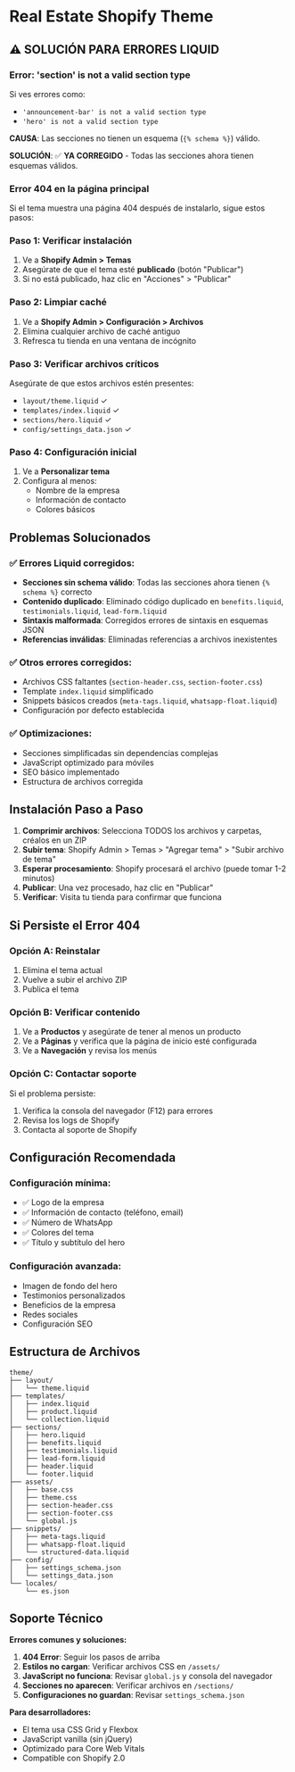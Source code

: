 # Real Estate Shopify Theme

## ⚠️ SOLUCIÓN PARA ERRORES LIQUID

### Error: 'section' is not a valid section type

Si ves errores como:
- `'announcement-bar' is not a valid section type`
- `'hero' is not a valid section type`

**CAUSA**: Las secciones no tienen un esquema (`{% schema %}`) válido.

**SOLUCIÓN**: ✅ **YA CORREGIDO** - Todas las secciones ahora tienen esquemas válidos.

### Error 404 en la página principal

Si el tema muestra una página 404 después de instalarlo, sigue estos pasos:

### Paso 1: Verificar instalación
1. Ve a **Shopify Admin > Temas**
2. Asegúrate de que el tema esté **publicado** (botón "Publicar")
3. Si no está publicado, haz clic en "Acciones" > "Publicar"

### Paso 2: Limpiar caché
1. Ve a **Shopify Admin > Configuración > Archivos**
2. Elimina cualquier archivo de caché antiguo
3. Refresca tu tienda en una ventana de incógnito

### Paso 3: Verificar archivos críticos
Asegúrate de que estos archivos estén presentes:
- `layout/theme.liquid` ✓
- `templates/index.liquid` ✓
- `sections/hero.liquid` ✓
- `config/settings_data.json` ✓

### Paso 4: Configuración inicial
1. Ve a **Personalizar tema**
2. Configura al menos:
   - Nombre de la empresa
   - Información de contacto
   - Colores básicos

## Problemas Solucionados

### ✅ Errores Liquid corregidos:
- **Secciones sin schema válido**: Todas las secciones ahora tienen `{% schema %}` correcto
- **Contenido duplicado**: Eliminado código duplicado en `benefits.liquid`, `testimonials.liquid`, `lead-form.liquid`
- **Sintaxis malformada**: Corregidos errores de sintaxis en esquemas JSON
- **Referencias inválidas**: Eliminadas referencias a archivos inexistentes

### ✅ Otros errores corregidos:
- Archivos CSS faltantes (`section-header.css`, `section-footer.css`)
- Template `index.liquid` simplificado
- Snippets básicos creados (`meta-tags.liquid`, `whatsapp-float.liquid`)
- Configuración por defecto establecida

### ✅ Optimizaciones:
- Secciones simplificadas sin dependencias complejas
- JavaScript optimizado para móviles
- SEO básico implementado
- Estructura de archivos corregida

## Instalación Paso a Paso

1. **Comprimir archivos**: Selecciona TODOS los archivos y carpetas, créalos en un ZIP
2. **Subir tema**: Shopify Admin > Temas > "Agregar tema" > "Subir archivo de tema"
3. **Esperar procesamiento**: Shopify procesará el archivo (puede tomar 1-2 minutos)
4. **Publicar**: Una vez procesado, haz clic en "Publicar"
5. **Verificar**: Visita tu tienda para confirmar que funciona

## Si Persiste el Error 404

### Opción A: Reinstalar
1. Elimina el tema actual
2. Vuelve a subir el archivo ZIP
3. Publica el tema

### Opción B: Verificar contenido
1. Ve a **Productos** y asegúrate de tener al menos un producto
2. Ve a **Páginas** y verifica que la página de inicio esté configurada
3. Ve a **Navegación** y revisa los menús

### Opción C: Contactar soporte
Si el problema persiste:
1. Verifica la consola del navegador (F12) para errores
2. Revisa los logs de Shopify
3. Contacta al soporte de Shopify

## Configuración Recomendada

### Configuración mínima:
- ✅ Logo de la empresa
- ✅ Información de contacto (teléfono, email)
- ✅ Número de WhatsApp
- ✅ Colores del tema
- ✅ Título y subtítulo del hero

### Configuración avanzada:
- Imagen de fondo del hero
- Testimonios personalizados
- Beneficios de la empresa
- Redes sociales
- Configuración SEO

## Estructura de Archivos

```
theme/
├── layout/
│   └── theme.liquid
├── templates/
│   ├── index.liquid
│   ├── product.liquid
│   └── collection.liquid
├── sections/
│   ├── hero.liquid
│   ├── benefits.liquid
│   ├── testimonials.liquid
│   ├── lead-form.liquid
│   ├── header.liquid
│   └── footer.liquid
├── assets/
│   ├── base.css
│   ├── theme.css
│   ├── section-header.css
│   ├── section-footer.css
│   └── global.js
├── snippets/
│   ├── meta-tags.liquid
│   ├── whatsapp-float.liquid
│   └── structured-data.liquid
├── config/
│   ├── settings_schema.json
│   └── settings_data.json
└── locales/
    └── es.json
```

## Soporte Técnico

**Errores comunes y soluciones:**

1. **404 Error**: Seguir los pasos de arriba
2. **Estilos no cargan**: Verificar archivos CSS en `/assets/`
3. **JavaScript no funciona**: Revisar `global.js` y consola del navegador
4. **Secciones no aparecen**: Verificar archivos en `/sections/`
5. **Configuraciones no guardan**: Revisar `settings_schema.json`

**Para desarrolladores:**
- El tema usa CSS Grid y Flexbox
- JavaScript vanilla (sin jQuery)
- Optimizado para Core Web Vitals
- Compatible con Shopify 2.0
